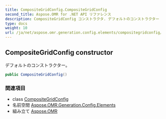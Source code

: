 ```yaml
---
title: CompositeGridConfig.CompositeGridConfig
second_title: Aspose.OMR for .NET API リファレンス
description: CompositeGridConfig コンストラクタ. デフォルトのコンストラクター
type: docs
weight: 10
url: /ja/net/aspose.omr.generation.config.elements/compositegridconfig/compositegridconfig/
---
```

## CompositeGridConfig constructor

デフォルトのコンストラクター。

```csharp
public CompositeGridConfig()
```

### 関連項目

* class [CompositeGridConfig](../)
* 名前空間 [Aspose.OMR.Generation.Config.Elements](../../compositegridconfig/)
* 組み立て [Aspose.OMR](../../../)


